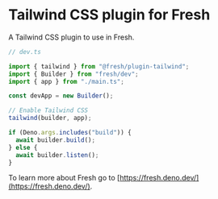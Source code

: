 # Tailwind CSS plugin for Fresh

A Tailwind CSS plugin to use in Fresh.

```ts
// dev.ts

import { tailwind } from "@fresh/plugin-tailwind";
import { Builder } from "fresh/dev";
import { app } from "./main.ts";

const devApp = new Builder();

// Enable Tailwind CSS
tailwind(builder, app);

if (Deno.args.includes("build")) {
  await builder.build();
} else {
  await builder.listen();
}
```

To learn more about Fresh go to
[https://fresh.deno.dev/](https://fresh.deno.dev/).
